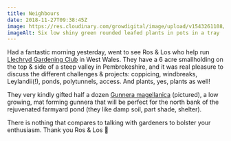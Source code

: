```yaml
---
title: Neighbours
date: 2018-11-27T09:38:45Z
image: https://res.cloudinary.com/growdigital/image/upload/v1543261108/gunnera-magellanica-71232C50.jpg
imageAlt: Six low shiny green rounded leafed plants in pots in a tray
---
```


Had a fantastic morning yesterday, went to see Ros & Los who help run [Llechryd Gardening Club](https://www.facebook.com/LlechrydDGC/) in West Wales. They have a 6 acre smallholding on the top & side of a steep valley in Pembrokeshire, and it was real pleasure to discuss the different challenges & projects: coppicing, windbreaks, Leylandii(!), ponds, polytunnels, access. And plants, yes, plants as well! 

They very kindly gifted half a dozen [Gunnera magellanica](https://www.rhs.org.uk/Plants/8135/i-Gunnera-magellanica-i/Details) (pictured), a low growing, mat forming gunnera that will be perfect for the north bank of the rejuvenated farmyard pond (they like damp soil, part shade, shelter).

There is nothing that compares to talking with gardeners to bolster your enthusiasm. Thank you Ros & Los 🙂
